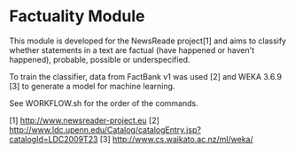 Factuality Module 
==================

This module is developed for the NewsReade project[1] and aims to classify whether statements in a text are factual (have happened or haven't happened), probable, possible or underspecified. 

To train the classifier, data from FactBank v1 was used [2] and WEKA 3.6.9 [3] to generate a model for machine learning. 

See WORKFLOW.sh for the order of the commands. 


[1] http://www.newsreader-project.eu
[2] http://www.ldc.upenn.edu/Catalog/catalogEntry.jsp?catalogId=LDC2009T23
[3] http://www.cs.waikato.ac.nz/ml/weka/